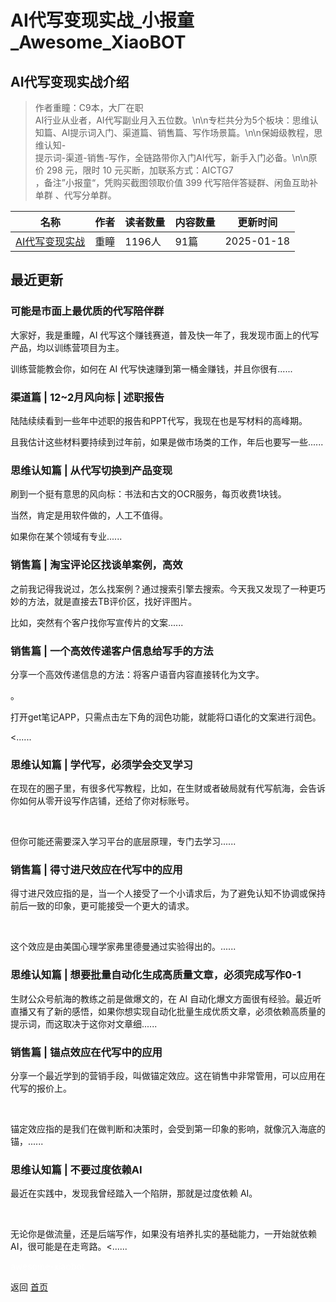 # AI代写变现实战_小报童_Awesome_XiaoBOT

## AI代写变现实战介绍
> 作者重瞳：C9本，大厂在职  
AI行业从业者，AI代写副业月入五位数。\n\n专栏共分为5个板块：思维认知篇、AI提示词入门、渠道篇、销售篇、写作场景篇。\n\n保姆级教程，思维认知-  
提示词-渠道-销售-写作，全链路带你入门AI代写，新手入门必备。\n\n原价 298 元，限时 10 元买断，加联系方式：AICTG7  
，备注”小报童“，凭购买截图领取价值 399 代写陪伴答疑群、闲鱼互助补单群 、代写分单群。  
  


|名称|作者|读者数量|内容数量|更新时间|
|---|---|---|---|---|
|[AI代写变现实战](https://xiaobot.net/p/27504?refer=0b133df9-27dc-423b-8101-639049001c13)|重瞳|1196人|91篇|2025-01-18|

## 最近更新
### 可能是市面上最优质的代写陪伴群

大家好，我是重瞳，AI 代写这个赚钱赛道，普及快一年了，我发现市面上的代写产品，均以训练营项目为主。

训练营能教会你，如何在 AI 代写快速赚到第一桶金赚钱，并且你很有......

### 渠道篇 | 12~2月风向标 | 述职报告

陆陆续续看到一些年中述职的报告和PPT代写，我现在也是写材料的高峰期。

且我估计这些材料要持续到过年前，如果是做市场类的工作，年后也要写一些......

### 思维认知篇 | 从代写切换到产品变现

刷到一个挺有意思的风向标：书法和古文的OCR服务，每页收费1块钱。

当然，肯定是用软件做的，人工不值得。

如果你在某个领域有专业......

### 销售篇 | 淘宝评论区找谈单案例，高效

之前我记得我说过，怎么找案例？通过搜索引擎去搜索。今天我又发现了一种更巧妙的方法，就是直接去TB评价区，找好评图片。

比如，突然有个客户找你写宣传片的文案......

### 销售篇 | 一个高效传递客户信息给写手的方法

分享一个高效传递信息的方法：将客户语音内容直接转化为文字。

。

打开get笔记APP，只需点击左下角的润色功能，就能将口语化的文案进行润色。

<......

### 思维认知篇 | 学代写，必须学会交叉学习

在现在的圈子里，有很多代写教程，比如，在生财或者破局就有代写航海，会告诉你如何从零开设写作店铺，还给了你对标账号。​

​

但你可能还需要深入学习平台的底层原理，专门去学习......

### 销售篇 | 得寸进尺效应在代写中的应用

得寸进尺效应指的是，当一个人接受了一个小请求后，为了避免认知不协调或保持前后一致的印象，更可能接受一个更大的请求。​

​

这个效应是由美国心理学家弗里德曼通过实验得出的。......

### 思维认知篇 | 想要批量自动化生成高质量文章，必须完成写作0-1

生财公众号航海的教练之前是做爆文的，在 AI
自动化爆文方面很有经验。最近听直播又有了新的感悟，如果你想实现自动化批量生成优质文章，必须依赖高质量的提示词，而这取决于这你对文章细......

### 销售篇 | 锚点效应在代写中的应用

分享一个最近学到的营销手段，叫做锚定效应。这在销售中非常管用，可以应用在代写的报价上。​

​

锚定效应指的是我们在做判断和决策时，会受到第一印象的影响，就像沉入海底的锚，......

### 思维认知篇 | 不要过度依赖AI

最近在实践中，发现我曾经踏入一个陷阱，那就是过度依赖 AI。​

​

无论你是做流量，还是后端写作，如果没有培养扎实的基础能力，一开始就依赖 AI，很可能是在走弯路。​<......


<a href="https://github.com/Reno9527/awesome-xiaobot" style="color: white; text-decoration: none;">awesome-xiaobot</a>

返回 [首页](../README.md)
